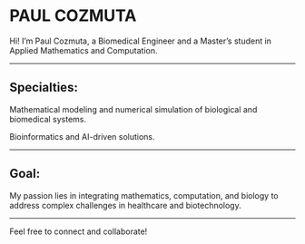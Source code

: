 
# PAUL COZMUTA

Hi! I’m Paul Cozmuta, a Biomedical Engineer and a Master’s student in Applied Mathematics and Computation. 

_________________________________________________________________________________________________________________________________________________________________________________________

## Specialties:

Mathematical modeling and numerical simulation of biological and biomedical systems.

Bioinformatics and AI-driven solutions.

_________________________________________________________________________________________________________________________________________________________________________________________

## Goal:

My passion lies in integrating mathematics, computation, and biology to address complex challenges in healthcare and biotechnology.

_________________________________________________________________________________________________________________________________________________________________________________________

Feel free to connect and collaborate!
